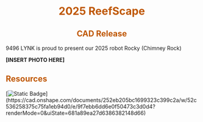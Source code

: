 <div>
<div align="center">
<h1><span style="color:#bf5700">2025 ReefScape</span></h1>
</div>

<div>
<div align="center">
<h2><span style="color:#bf5700">CAD Release</span></h2>
</div>


9496 LYNK is proud to present our 2025 robot Rocky (Chimney Rock)

**[INSERT PHOTO HERE]**

<div>
<div align="left">
<h2><span style="color:#bf5700">Resources</span></h2>
</div>

[![Static Badge](https://img.shields.io/badge/Robot:_Rocky_(Chimney_Rock)-LLK?style=for-the-badge&label=CAD&labelColor=Bf5700&color=000000)](https://cad.onshape.com/documents/252eb205bc1699323c399c2a/w/52c536258375c75fa1eb94d0/e/9f7ebb6dd6e0f50473c3d0d4?renderMode=0&uiState=681a89ea27d6386382148d66)



